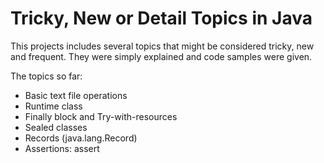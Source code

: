 # Tricky, New or Detail Topics in Java

This projects includes several topics that might be considered tricky, new and frequent. They were simply explained and code samples were given.

The topics so far:

<ul>
  <li>Basic text file operations</li>
  <li>Runtime class</li>
  <li>Finally block and Try-with-resources</li>
  <li>Sealed classes</li>
  <li>Records (java.lang.Record)</li>
  <li>Assertions: assert</li>
</ul>



